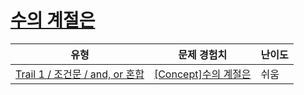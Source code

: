 # [수의 계절은](https://www.codetree.ai/trails/complete/curated-cards/intro-season-of-num)

|유형|문제 경험치|난이도|
|---|---|---|
|[Trail 1 / 조건문 / and, or 혼합](https://www.codetree.ai/trail-info/novice-low/)|[[Concept]수의 계절은](https://www.codetree.ai/trails/complete/curated-cards/intro-season-of-num/)|쉬움|

